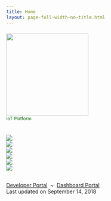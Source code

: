 ```yaml
---
title: Home
layout: page-full-width-no-title.html
---
```


<div class="row" style="margin: 20px 0 36px 0;">
<div class="col-12 text-center">
<a href="https://www.aylanetworks.com/"><img src="/assets/images/ayla-networks-logo-leaf.jpg" width="220px"></a>
<div style="color: darkgreen; font-size: 85%;">IoT Platform</div>
</div>
</div>

<div class="row">
<div class="col-md-4 text-center cat-tile2"><a href="/devices/"><img class="img-fluid" src="/assets/images/devices-450.jpg"></a></div>
<div class="col-md-4 text-center cat-tile2"><a href="/cloud/"><img class="img-fluid" src="/assets/images/cloud-450.jpg"></a></div>
<div class="col-md-4 text-center cat-tile2"><a href="/apps/"><img class="img-fluid" src="/assets/images/apps-450.jpg"></a></div>
</div>

<div class="row">
<div class="col-md-4 text-center cat-tile2"><a href="/glossary/"><img class="img-fluid" src="/assets/images/glossary-450.jpg"></a></div>
<div class="col-md-4 text-center cat-tile2"><a href="/training/"><img class="img-fluid" src="/assets/images/training-450.jpg"></a></div>
<div class="col-md-4 text-center cat-tile2"><a href="/certification/"><img class="img-fluid" src="/assets/images/certification-450.jpg"></a></div>
</div>

<div class="row" style="margin-top: 30px;">
<div class="col-12 text-center">
<a href="https://developer.aylanetworks.com/" target="_blank">Developer Portal</a>
<span>&nbsp;~&nbsp;</span>
<a href="https://dashboard-dev.aylanetworks.com/" target="_blank">Dashboard Portal</a>
</div>
<div class="col-12 text-center">
<span class="last-updated">Last updated on September 14, 2018</span>
</div>
</div>

<!--
<div class="row" style="margin-top: 30px;">
<div class="col-12 text-center">
<a href="https://www.linkedin.com/company/ayla-networks" target="_blank"><img src="/assets/images/linkedin.svg" height="16px"></a>
<a href="https://twitter.com/aylanetworks" target="_blank"><img src="/assets/images/twitter.svg" height="16px"></a>
<a href="https://www.facebook.com/Ayla-Networks-478621938884489" target="_blank"><img src="/assets/images/facebook.svg" height="16px"></a>
<a href="https://www.youtube.com/user/InternetOfThingsIoT" target="_blank"><img src="/assets/images/youtube.svg" height="16px"></a>
<a href="/assets/blt5de75fa8027618ab/Wechat QR_big.jpg" target="_self"><img src="/assets/images/wechat.svg" height="16px"></a>
<a href="http://weibo.com/aylanetworks" target="_blank"><img src="/assets/images/weibo.svg" height="16px"></a>
</div>
</div>
-->